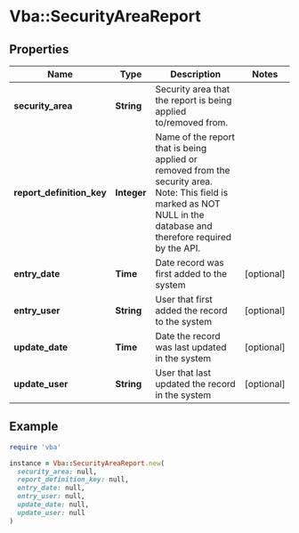 # Vba::SecurityAreaReport

## Properties

| Name | Type | Description | Notes |
| ---- | ---- | ----------- | ----- |
| **security_area** | **String** | Security area that the report is being applied to/removed from. |  |
| **report_definition_key** | **Integer** | Name of the report that is being applied or removed from the security area. Note: This field is marked as NOT NULL in the database and therefore required by the API. |  |
| **entry_date** | **Time** | Date record was first added to the system | [optional] |
| **entry_user** | **String** | User that first added the record to the system | [optional] |
| **update_date** | **Time** | Date the record was last updated in the system | [optional] |
| **update_user** | **String** | User that last updated the record in the system | [optional] |

## Example

```ruby
require 'vba'

instance = Vba::SecurityAreaReport.new(
  security_area: null,
  report_definition_key: null,
  entry_date: null,
  entry_user: null,
  update_date: null,
  update_user: null
)
```


